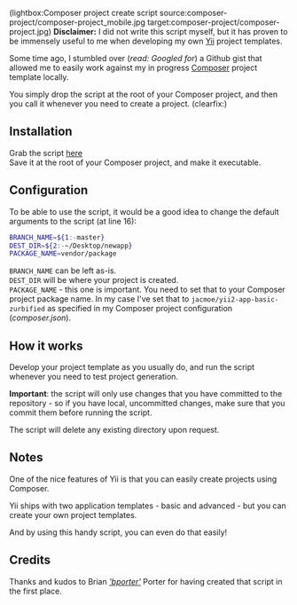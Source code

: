 <!--
Title: Composer create project script
Author: Jacob Moen
Date: 2016/01/10 20:02
Datetime: 2016-01-10
Description: A handy bash script to make the process of testing a 'composer create-project' command easier by operating against your local working copy.
Template: post
Disqusid: /composer-create-project-script
ogimage: composer-project/composer-project.jpg
thumb: composer-project/composer-project_custom.jpg
Keywords: composer, yii, php, project
Tags: composer, yii
blogpost: true
published: true
-->
(lightbox:Composer project create script source:composer-project/composer-project_mobile.jpg target:composer-project/composer-project.jpg)
**Disclaimer:** I did not write this script myself, but it has proven to be immensely useful to me when developing my own [Yii](http://www.yiiframework.com/) project templates.

Some time ago, I stumbled over (*read: Googled for*) a Github gist that allowed me to easily work against my in progress [Composer](https://getcomposer.org/) project template locally.  

You simply drop the script at the root of your Composer project, and then you call it whenever you need to create a project.
(clearfix:)

## Installation
Grab the script [here](https://gist.github.com/jacmoe/e9e8ed5fd45affb893a8)  
Save it at the root of your Composer project, and make it executable.

## Configuration
To be able to use the script, it would be a good idea to change the default arguments to the script (at line 16):

```bash
BRANCH_NAME=${1:-master}
DEST_DIR=${2:-~/Desktop/newapp}
PACKAGE_NAME=vendor/package
```
`BRANCH_NAME` can be left as-is.  
`DEST_DIR` will be where your project is created.  
`PACKAGE_NAME` - this one is important. You need to set that to your Composer project package name. In my case I've set that to `jacmoe/yii2-app-basic-zurbified` as specified in my Composer project configuration (*composer.json*).

## How it works
Develop your project template as you usually do, and run the script whenever you need to test project generation.

**Important**: the script will only use changes that you have committed to the repository - so if you have local, uncommitted changes, make sure that you commit them before running the script.

The script will delete any existing directory upon request.

## Notes
One of the nice features of Yii is that you can easily create projects using Composer.

Yii ships with two application templates - basic and advanced - but you can create your own project templates.

And by using this handy script, you can even do that easily!

## Credits
Thanks and kudos to Brian [*'bporter'*](https://github.com/beporter) Porter for having created that script in the first place.
